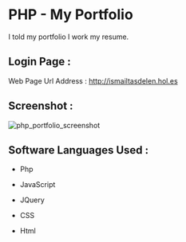 # PHP - My Portfolio

I told my portfolio I work my resume.

## Login Page :

Web Page Url Address : http://ismailtasdelen.hol.es

## Screenshot :

![php_portfolio_screenshot](https://cloud.githubusercontent.com/assets/15425071/16633467/325b11b8-43d2-11e6-9569-2f82b017ce7d.png)

## Software Languages Used :

* Php

* JavaScript

* JQuery

* CSS

* Html
